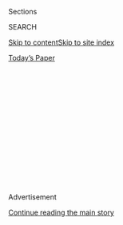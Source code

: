 <div id="app">

<div>

<div>

<div>

<div class="NYTAppHideMasthead css-1q2w90k e1suatyy0">

<div class="section css-ui9rw0 e1suatyy2">

<div class="css-eph4ug er09x8g0">

<div class="css-6n7j50">

</div>

<span class="css-1dv1kvn">Sections</span>

<div class="css-10488qs">

<span class="css-1dv1kvn">SEARCH</span>

</div>

[Skip to content](#site-content)[Skip to site
index](#site-index)

</div>

<div class="css-10698na e1huz5gh0">

</div>

</div>

<div id="masthead-bar-one" class="section hasLinks css-15hmgas e1csuq9d3">

<div class="css-uqyvli e1csuq9d0">

</div>

<div class="css-1uqjmks e1csuq9d1">

</div>

<div class="css-9e9ivx">

[](https://myaccount.nytimes3xbfgragh.onion/auth/login?response_type=cookie&client_id=vi)

</div>

<div class="css-1bvtpon e1csuq9d2">

[Today’s
Paper](https://www.nytimes3xbfgragh.onion/section/todayspaper)

</div>

</div>

</div>

</div>

<div data-aria-hidden="false">

<div id="site-content" data-role="main">

<div>

<div class="css-1aor85t" style="opacity:0.000000001;z-index:-1;visibility:hidden">

<div class="css-1hqnpie">

<div class="css-epjblv">

<span class="css-17xtcya">[Opinion](/section/opinion)</span><span class="css-x15j1o">|</span><span class="css-fwqvlz">Can
We Call Trump a
Killer?</span>

</div>

<div class="css-k008qs">

<div class="css-1iwv8en">

<span class="css-18z7m18"></span>

<div>

</div>

</div>

<span class="css-1n6z4y">https://nyti.ms/2CEL1IU</span>

<div class="css-1705lsu">

<div class="css-4xjgmj">

<div class="css-4skfbu" data-role="toolbar" data-aria-label="Social Media Share buttons, Save button, and Comments Panel with current comment count" data-testid="share-tools">

  - 
  - 
  - 
  - 
    
    <div class="css-6n7j50">
    
    </div>

  - 
  - 

</div>

</div>

</div>

</div>

</div>

</div>

<div id="NYT_TOP_BANNER_REGION" class="css-13pd83m">

</div>

<div id="top-wrapper" class="css-1sy8kpn">

<div id="top-slug" class="css-l9onyx">

Advertisement

</div>

[Continue reading the main
story](#after-top)

<div class="ad top-wrapper" style="text-align:center;height:100%;display:block;min-height:250px">

<div id="top" class="place-ad" data-position="top" data-size-key="top">

</div>

</div>

<div id="after-top">

</div>

</div>

<div>

<div class="css-v5btjw etb61u70">

<div class="css-v05ibm etb61u71">

[Opinion](/section/opinion)

</div>

</div>

<div id="sponsor-wrapper" class="css-1hyfx7x">

<div id="sponsor-slug" class="css-19vbshk">

Supported by

</div>

[Continue reading the main
story](#after-sponsor)

<div id="sponsor" class="ad sponsor-wrapper" style="text-align:center;height:100%;display:block">

</div>

<div id="after-sponsor">

</div>

</div>

<div class="css-186x18t">

</div>

<div class="css-1vkm6nb ehdk2mb0">

# Can We Call Trump a Killer?

</div>

There is no way to remove his culpability in the neglectful handling of
the coronavirus.

<div class="css-18e8msd">

<div class="css-vp77d3 epjyd6m0">

<div class="css-1p10dcb ey68jwv0" data-aria-hidden="true">

[![Charles M.
Blow](https://static01.graylady3jvrrxbe.onion/images/2018/04/02/opinion/charles-m-blow/charles-m-blow-thumbLarge.png
"Charles M. Blow")](https://www.nytimes3xbfgragh.onion/by/charles-m-blow)

</div>

<div class="css-1baulvz">

By [<span class="css-1baulvz last-byline" itemprop="name">Charles M.
Blow</span>](https://www.nytimes3xbfgragh.onion/by/charles-m-blow)

<div class="css-8atqhb">

Opinion Columnist

</div>

</div>

</div>

  - June 24,
    2020

  - 
    
    <div class="css-4xjgmj">
    
    <div class="css-d8bdto" data-role="toolbar" data-aria-label="Social Media Share buttons, Save button, and Comments Panel with current comment count" data-testid="share-tools">
    
      - 
      - 
      - 
      - 
        
        <div class="css-6n7j50">
        
        </div>
    
      - 
      - 
    
    </div>
    
    </div>

</div>

<div class="css-79elbk" data-testid="photoviewer-wrapper">

<div class="css-z3e15g" data-testid="photoviewer-wrapper-hidden">

</div>

<div class="css-1a48zt4 ehw59r15" data-testid="photoviewer-children">

![<span class="css-16f3y1r e13ogyst0" data-aria-hidden="true">President
Trump reflected in a television camera during a coronavirus briefing in
April.</span><span class="css-cnj6d5 e1z0qqy90" itemprop="copyrightHolder"><span class="css-1ly73wi e1tej78p0">Credit...</span><span><span>Doug
Mills/The New York
Times</span></span></span>](https://static01.graylady3jvrrxbe.onion/images/2020/06/24/opinion/24blowWEb/24blowWEb-articleLarge.jpg?quality=75&auto=webp&disable=upscale)

</div>

</div>

</div>

<div class="section meteredContent css-1r7ky0e" name="articleBody" itemprop="articleBody">

<div class="css-1fanzo5 StoryBodyCompanionColumn">

<div class="css-53u6y8">

The coronavirus pandemic is still raging in this country. In fact, in
more than 20 states, the number of cases is rising. More than 120,000
Americans have died from the virus. This country has a quarter of all
the cases in the world even though it makes up only 4 percent of the
world population.

Things are so bad here that the European Union, which has lowered its
rates, is considering [banning U.S.
citizens](https://www.nytimes3xbfgragh.onion/2020/06/23/world/europe/coronavirus-EU-American-travel-ban.html)
when it reopens its borders.

This situation is abysmal, and it would not have been so bad if
President Trump had not intentionally neglected his duty to protect
American citizens.

From the beginning, Trump has used every opportunity to downplay the
virus, [claiming in
February,](https://factba.se/transcript/donald-trump-speech-kag-rally-manchester-new-hampshire-february-10-2020)“Looks
like by April, you know, in theory, when it gets a little warmer, it
miraculously goes away.” Well, we’re now in June, summer. It’s not just
warm, it’s hot. And the cases in the hottest states — those in the South
and Southwest — are surging.

</div>

</div>

<div class="css-1fanzo5 StoryBodyCompanionColumn">

<div class="css-53u6y8">

Trump has consistently been resistant to testing, falsely claiming that
an increase in testing is somehow linked to an increase in cases. But in
fact, the more you test, the more you are able to control the virus by
identifying, isolating and treating the infected, thereby reducing the
spread of the virus. Testing is how you reduce your cases. It is also
how you save lives.

But Trump believes that to reveal the true extent of the virus’s
presence in this country would make him look bad. So more people get
sick and more people die.

[He said in
May:](https://www.marketwatch.com/story/trump-says-coronavirus-testing-overratedclaims-fewer-cases-if-no-testing-2020-05-14)
“When you test, you have a case. When you test, you find something is
wrong with people. If we didn’t do any testing, we would have very few
cases. They don’t want to write that. It’s common sense. We test much
more.”

What Trump is truly saying here is, let people get sick without proper
surveillance. He is saying, let them suffer out of sight. He is saying,
some will die, but so what. He is saying vulnerable Americans are
collateral damage in his image-making and re-election bid.

At his rally in Tulsa, Trump took a step deeper into the darkness,
[saying](https://www.cbsnews.com/news/trump-slow-down-testing-coronavirus-i-dont-kid/):
“When you do testing to that extent you’re going to find more people,
you’re going to find cases. So I said to my people, ‘Slow the testing
down, please.’ They test and they test. We got tests for people who
don’t know what’s going on.”

</div>

</div>

<div class="css-1fanzo5 StoryBodyCompanionColumn">

<div class="css-53u6y8">

If there actually was a slowdown, it allowed the virus to spread and
more people to get sick and die.

Trump stood in the White House briefing room and [suggested that
injecting disinfectant](https://www.youtube.com/watch?v=33QdTOyXz3w)
into the body could possibly cure the virus, known officially as
SARS-CoV-2. After this insane and dangerous remark, states [saw a
spike](https://people.com/health/states-report-spike-in-poison-control-calls-after-trump-disinfectant-comments/)
in poison control calls. A survey for the Centers for Disease Control
and Prevention found that [a third of
Americans](https://www.cdc.gov/mmwr/volumes/69/wr/mm6923e2.htm?s_cid=mm6923e2_w)
were “engaged in non-recommended high-risk practices with the intent of
preventing SARS-CoV-2 transmission, including using bleach on food
products, applying household cleaning and disinfectant products to skin
and inhaling or ingesting cleaners and disinfectants.”

Trump pushed the use of hydroxychloroquine, without sufficient
scientific backing, to prevent transmission of the virus or to treat
infection, even saying that he [took a course of it
himself](https://www.nbcnews.com/politics/donald-trump/trump-says-he-s-no-longer-taking-hydroxychloroquine-n1214301).
The Food and Drug Administration approved an emergency use of the drug
for Covid-19. The federal government began to stockpile it. States
requested doses from the federal stockpile. Then, researchers found that
Covid-19 patients were more likely to die if they took the drug, not
less likely.

During the height of the crisis, some states experienced a [shortage of
ventilators](https://khn.org/morning-breakout/amid-grave-shortage-of-ventilators-some-hospitals-start-sharing-between-patients-searching-for-alternatives/)
to treat gravely ill patients. [Trump
claimed](https://www.cnn.com/2020/06/24/politics/fact-check-trump-16000-ventilators-stockpile-obama/index.html)
that the Obama administration had left no ventilators in the national
stockpile, that there were “empty cupboards.” In truth, his own
administration confirmed a few days ago that [16,660 ventilators were
availabl](https://www.factcheck.org/2020/06/trump-inherited-more-ventilators-than-have-been-distributed/)e
for use when Trump took office and in March, and outrageously the Trump
administration had distributed only 10,760 of them as of Tuesday. States
were scrambling for ventilators to keep people alive, and the Trump
administration held some back.

This all says nothing of Trump’s lag in using the Defense Production Act
to more quickly get supplies to cities and states.

Trump then pressured states to reopen economically even before those
states met the administration’s own guidelines for reopening. Now, many
of the states that quickly reopened, no doubt in part to please the
president, are the same ones in which cases are rising and more people
than necessary are dying.

Trump has even mocked the wearing of masks, which experts say is a
proven way to reduce virus transmission.

</div>

</div>

<div class="css-1fanzo5 StoryBodyCompanionColumn">

<div class="css-53u6y8">

Now Trump is having another mask-optional rally with yelling people
sitting and standing close together, a blatant violation of social
distancing rules.

It seems that in every possible way, Trump has willfully and arrogantly
put more Americans at risk of getting sick and dying, and the results
have been inevitable: More Americans got sick and died.

There is no way to remove Trump’s culpability in this. If your feeble
effort saves two lives when an earnest, robust, science-driven effort
would have saved four, are you not responsible for the two deaths?

At this point, how do we not label Trump a killer of American citizens
by negligence, ignorance and incompetence?

*The Times is committed to publishing* [*a diversity of
letters*](https://www.nytimes3xbfgragh.onion/2019/01/31/opinion/letters/letters-to-editor-new-york-times-women.html)
*to the editor. We’d like to hear what you think about this or any of
our articles. Here are some*
[*tips*](https://help.nytimes3xbfgragh.onion/hc/en-us/articles/115014925288-How-to-submit-a-letter-to-the-editor)*.
And here’s our email:*
[*letters@NYTimes.com*](mailto:letters@NYTimes.com)*.*

*Follow The New York Times Opinion section on*
[*Facebook*](https://www.facebookcorewwwi.onion/nytopinion) *and*
[*Twitter (@NYTopinion)*](http://twitter.com/NYTOpinion)*, and*
[*Instagram*](https://www.instagram.com/nytopinion/)*.*

</div>

</div>

</div>

<div>

</div>

<div>

</div>

<div>

</div>

<div>

<div id="bottom-wrapper" class="css-1ede5it">

<div id="bottom-slug" class="css-l9onyx">

Advertisement

</div>

[Continue reading the main
story](#after-bottom)

<div id="bottom" class="ad bottom-wrapper" style="text-align:center;height:100%;display:block;min-height:90px">

</div>

<div id="after-bottom">

</div>

</div>

</div>

</div>

</div>

## Site Index

<div>

</div>

## Site Information Navigation

  - [© <span>2020</span> <span>The New York Times
    Company</span>](https://help.nytimes3xbfgragh.onion/hc/en-us/articles/115014792127-Copyright-notice)

<!-- end list -->

  - [NYTCo](https://www.nytco.com/)
  - [Contact
    Us](https://help.nytimes3xbfgragh.onion/hc/en-us/articles/115015385887-Contact-Us)
  - [Work with us](https://www.nytco.com/careers/)
  - [Advertise](https://nytmediakit.com/)
  - [T Brand Studio](http://www.tbrandstudio.com/)
  - [Your Ad
    Choices](https://www.nytimes3xbfgragh.onion/privacy/cookie-policy#how-do-i-manage-trackers)
  - [Privacy](https://www.nytimes3xbfgragh.onion/privacy)
  - [Terms of
    Service](https://help.nytimes3xbfgragh.onion/hc/en-us/articles/115014893428-Terms-of-service)
  - [Terms of
    Sale](https://help.nytimes3xbfgragh.onion/hc/en-us/articles/115014893968-Terms-of-sale)
  - [Site
    Map](https://spiderbites.nytimes3xbfgragh.onion)
  - [Help](https://help.nytimes3xbfgragh.onion/hc/en-us)
  - [Subscriptions](https://www.nytimes3xbfgragh.onion/subscription?campaignId=37WXW)

</div>

</div>

</div>

</div>
